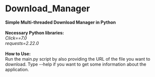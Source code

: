 # Download_Manager
<b>Simple Multi-threaded Download Manager in Python<br><br></b>
<b>Necessary Python libraries:<br></b>
<i>Click==7.0<br>
requests=2.22.0<br><br></i>
<b>How to Use:<br></b>
Run the main.py script by also providing the URL of the file you want to download. Type --help if you want to get some information about the application.
